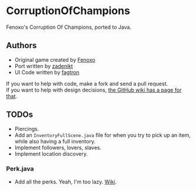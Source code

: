 CorruptionOfChampions
=====================

Fenoxo's Corruption Of Champions, ported to Java.

Authors
-------

 * Original game created by [Fenoxo](www.fenoxo.com)
 * Port written by [zadenikt](https://github.com/zadenikt)
 * UI Code written by [fagtron](https://github.com/fagtron)

If you want to help with code, make a fork and send a pull request.  
If you want to help with design decisions, [the GitHub wiki has a page for that](https://github.com/zadenikt/CorruptionOfChampions/wiki/Design-Decisions-Discussion).

TODOs
-----

 * Piercings.
 * Add an `InventoryFullScene.java` file for when you try to pick up an item, while also having a full inventory.
 * Implement followers, lovers, slaves.
 * Implement location discovery.

### Perk.java ###

 * Add all the perks. Yeah, I'm too lazy. [Wiki](http://corruptionofchampions.wikispaces.com/Perks).
